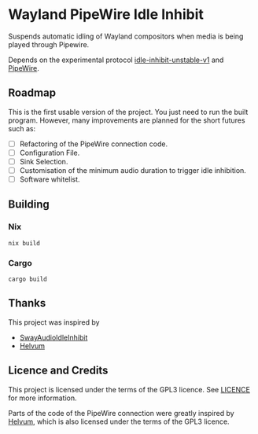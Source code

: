 # Wayland PipeWire Idle Inhibit

Suspends automatic idling of Wayland compositors when media is being played
through Pipewire.

Depends on the experimental protocol
[idle-inhibit-unstable-v1](https://wayland.app/protocols/idle-inhibit-unstable-v1)
and [PipeWire](https://www.pipewire.org/).

## Roadmap
This is the first usable version of the project. You just need to run the built program. However, many improvements are planned for the short futures such as:

- [ ] Refactoring of the PipeWire connection code.
- [ ] Configuration File.
- [ ] Sink Selection.
- [ ] Customisation of the minimum audio duration to trigger idle inhibition.
- [ ] Software whitelist.

## Building
### Nix
``
nix build
``
### Cargo
``
cargo build
``

## Thanks
This project was inspired by
- [SwayAudioIdleInhibit](https://github.com/ErikReider/SwayAudioIdleInhibit)
- [Helvum](https://gitlab.freedesktop.org/pipewire/helvum)

## Licence and Credits
This project is licensed under the terms of the GPL3 licence. See [LICENCE](LICENCE) for
more information.

Parts of the code of the PipeWire connection were greatly inspired by
[Helvum](https://gitlab.freedesktop.org/pipewire/helvum), which is also
licensed under the terms of the GPL3 licence.

